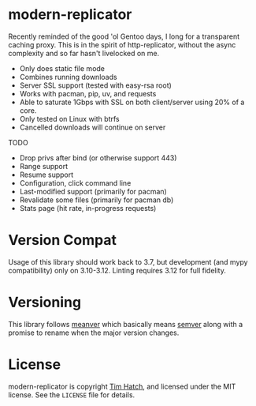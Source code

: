 # modern-replicator

Recently reminded of the good 'ol Gentoo days, I long for a transparent caching
proxy.  This is in the spirit of http-replicator, without the async complexity
and so far hasn't livelocked on me.

* Only does static file mode
* Combines running downloads
* Server SSL support (tested with easy-rsa root)
* Works with pacman, pip, uv, and requests
* Able to saturate 1Gbps with SSL on both client/server using 20% of a core.
* Only tested on Linux with btrfs
* Cancelled downloads will continue on server

TODO

* Drop privs after bind (or otherwise support 443)
* Range support
* Resume support
* Configuration, click command line
* Last-modified support (primarily for pacman)
* Revalidate some files (primarily for pacman db)
* Stats page (hit rate, in-progress requests)

# Version Compat

Usage of this library should work back to 3.7, but development (and mypy
compatibility) only on 3.10-3.12.  Linting requires 3.12 for full fidelity.

# Versioning

This library follows [meanver](https://meanver.org/) which basically means
[semver](https://semver.org/) along with a promise to rename when the major
version changes.

# License

modern-replicator is copyright [Tim Hatch](https://timhatch.com/), and licensed under
the MIT license.  See the `LICENSE` file for details.
